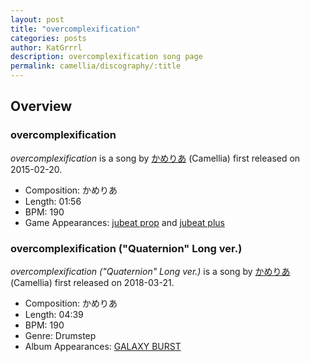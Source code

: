 ```yaml
---
layout: post
title: "overcomplexification"
categories: posts
author: KatGrrrl
description: overcomplexification song page
permalink: camellia/discography/:title
---
```


## Overview

### overcomplexification

*overcomplexification* is a song by [かめりあ](/camellia) (Camellia) first released on 2015-02-20.

* Composition: かめりあ
* Length: 01:56
* BPM: 190
* Game Appearances: [jubeat prop](https://remywiki.com/AC_jb_prop) and [jubeat plus](https://remywiki.com/CS_jb_plus)

### overcomplexification ("Quaternion" Long ver.)

*overcomplexification ("Quaternion" Long ver.)* is a song by [かめりあ](/camellia) (Camellia) first released on 2018-03-21.

* Composition: かめりあ
* Length: 04:39
* BPM: 190
* Genre: Drumstep
* Album Appearances: [GALAXY BURST](<{% link postsInclude/_posts/camellia/albums/GALAXY-BURST/2023-12-21-GALAXY-BURST.md %}>)
